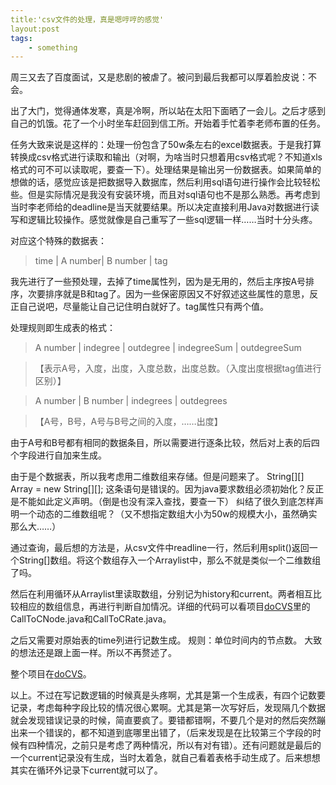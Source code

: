 ```yaml
---
title:'csv文件的处理，真是嗯哼哼的感觉'
layout:post
tags:
    - something
---
```


周三又去了百度面试，又是悲剧的被虐了。被问到最后我都可以厚着脸皮说：不会。

出了大门，觉得通体发寒，真是冷啊，所以站在太阳下面晒了一会儿。之后才感到自己的饥饿。花了一个小时坐车赶回到信工所。开始着手忙着李老师布置的任务。

任务大致来说是这样的：处理一份包含了50w条左右的excel数据表。于是我打算转换成csv格式进行读取和输出（对啊，为啥当时只想着用csv格式呢？不知道xls格式的可不可以读取呢，要查一下）。处理结果是输出另一份数据表。如果简单的想做的话，感觉应该是把数据导入数据库，然后利用sql语句进行操作会比较轻松些。但是实际情况是我没有安装环境，而且对sql语句也不是那么熟悉。再考虑到当时李老师给的deadline是当天就要结果。所以决定直接利用Java对数据进行读写和逻辑比较操作。感觉就像是自己重写了一些sql逻辑一样……当时十分头疼。

对应这个特殊的数据表：
> time | A number| B number | tag

我先进行了一些预处理，去掉了time属性列，因为是无用的，然后主序按A号排序，次要排序就是B和tag了。因为一些保密原因又不好叙述这些属性的意思，反正自己说吧，尽量能让自己记住明白就好了。tag属性只有两个值。

处理规则即生成表的格式：
> A number | indegree | outdegree | indegreeSum | outdegreeSum 

>【表示A号，入度，出度，入度总数，出度总数。（入度出度根据tag值进行区别）】

> A number | B number | indegrees | outdegrees 

>【A号，B号，A号与B号之间的入度，……出度】


由于A号和B号都有相同的数据条目，所以需要进行逐条比较，然后对上表的后四个字段进行自加来生成。

由于是个数据表，所以我考虑用二维数组来存储。但是问题来了。
	String[][] Array = new String[][];
这条语句是错误的。因为java要求数组必须初始化？反正是不能如此定义声明。（倒是也没有深入查找，要查一下）
纠结了很久到底怎样声明一个动态的二维数组呢？（又不想指定数组大小为50w的规模大小，虽然确实那么大……）

通过查询，最后想的方法是，从csv文件中readline一行，然后利用split()返回一个String[]数组。将这个数组存入一个Arraylist中，那么不就是类似一个二维数组了吗。

然后在利用循环从Arraylist里读取数组，分别记为history和current。两者相互比较相应的数组信息，再进行判断自加情况。详细的代码可以看项目[doCVS](https://github.com/seLc7/doCSV)里的CallToCNode.java和CallToCRate.java。

之后又需要对原始表的time列进行记数生成。
规则：单位时间内的节点数。
大致的想法还是跟上面一样。所以不再赘述了。

整个项目在[doCVS](https://github.com/seLc7/doCSV)。

以上。不过在写记数逻辑的时候真是头疼啊，尤其是第一个生成表，有四个记数要记录，考虑每种字段比较的情况很心累啊。尤其是第一次写好后，发现隔几个数据就会发现错误记录的时候，简直要疯了。要错都错啊，不要几个是对的然后突然蹦出来一个错误的，都不知道到底哪里出错了，（后来发现是在比较第三个字段的时候有四种情况，之前只是考虑了两种情况，所以有对有错）。还有问题就是最后的一个current记录没有生成，当时太着急，就自己看着表格手动生成了。后来想想其实在循环外记录下current就可以了。

